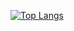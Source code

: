[![Top Langs](https://github-readme-stats.vercel.app/api/top-langs?username=As1ss&count_private=true)](https://github.com/As1ss/github-readme-stats) 


